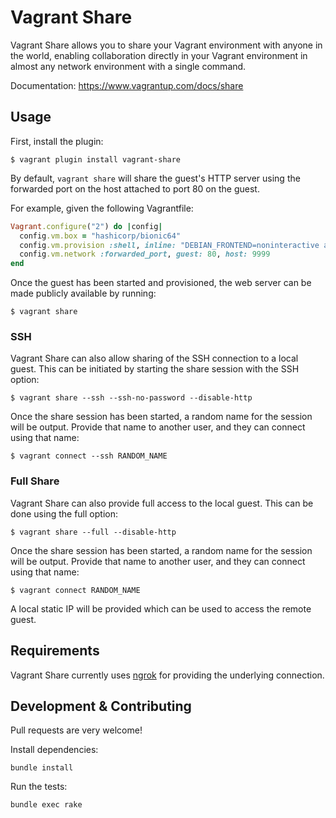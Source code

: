 # Vagrant Share

Vagrant Share allows you to share your Vagrant environment with
anyone in the world, enabling collaboration directly in your
Vagrant environment in almost any network environment with a
single command.

Documentation: https://www.vagrantup.com/docs/share

## Usage

First, install the plugin:

```
$ vagrant plugin install vagrant-share
```

By default, `vagrant share` will share the guest's HTTP server
using the forwarded port on the host attached to port 80 on the
guest.

For example, given the following Vagrantfile:

```ruby
Vagrant.configure("2") do |config|
  config.vm.box = "hashicorp/bionic64"
  config.vm.provision :shell, inline: "DEBIAN_FRONTEND=noninteractive apt-get install -yq apache2"
  config.vm.network :forwarded_port, guest: 80, host: 9999
end
```

Once the guest has been started and provisioned, the web server
can be made publicly available by running:

```
$ vagrant share
```

### SSH

Vagrant Share can also allow sharing of the SSH connection to
a local guest. This can be initiated by starting the share session
with the SSH option:

```
$ vagrant share --ssh --ssh-no-password --disable-http
```

Once the share session has been started, a random name for the
session will be output. Provide that name to another user, and
they can connect using that name:

```
$ vagrant connect --ssh RANDOM_NAME
```

### Full Share

Vagrant Share can also provide full access to the local guest. This
can be done using the full option:

```
$ vagrant share --full --disable-http
```

Once the share session has been started, a random name for the
session will be output. Provide that name to another user, and
they can connect using that name:

```
$ vagrant connect RANDOM_NAME
```

A local static IP will be provided which can be used to access
the remote guest.

## Requirements

Vagrant Share currently uses [ngrok](https://ngrok.com/) for
providing the underlying connection.

## Development & Contributing

Pull requests are very welcome!

Install dependencies:
```
bundle install
```

Run the tests:
```
bundle exec rake
```
